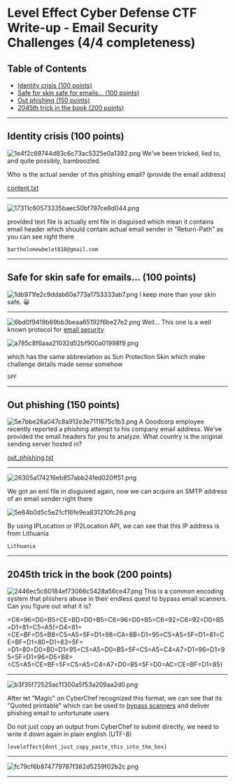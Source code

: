 # Level Effect Cyber Defense CTF Write-up - Email Security Challenges (4/4 completeness)
## Table of Contents

- [Identity crisis (100 points)](#identity-crisis-100-points)
- [Safe for skin safe for emails... (100 points)](#safe-for-skin-safe-for-emails-100-points)
- [Out phishing (150 points)](#out-phishing-150-points)
- [2045th trick in the book (200 points)](#2045th-trick-in-the-book-200-points)

***
## Identity crisis (100 points)
![1e4f2c69744d83c6c73ac5325e0a1392.png](/resources/1e4f2c69744d83c6c73ac5325e0a1392.png)
We've been tricked, lied to, and quite possibly, bamboozled.

Who is the actual sender of this phishing email? (provide the email address)

[content.txt](https://leveleffectcda.ctfd.io/files/b31006ba550c1e7c062f0db293c8f89d/content.txt?token=eyJ1c2VyX2lkIjoxNTE0LCJ0ZWFtX2lkIjpudWxsLCJmaWxlX2lkIjozNH0.ZpPxaQ.L7KN26W5T-Bb27m1n5qOEjAdsbw)
***
![17311c60573335baec50bf797ce8d044.png](/resources/17311c60573335baec50bf797ce8d044.png)

provided text file is actually eml file in disguised which mean it contains email header which should contain actual email sender in "Return-Path" as you can see right there 

```
bartholomewbelet810@gmail.com
```
***
## Safe for skin safe for emails... (100 points)
![1db971fe2c9ddab60a773a1753333ab7.png](/resources/1db971fe2c9ddab60a773a1753333ab7.png)
I keep more than your skin safe. 😀
***
![6bd0f9419b69bb3beaa65192f6be27e2.png](/resources/6bd0f9419b69bb3beaa65192f6be27e2.png)
Well... This one is a well known protocol for [email security](https://www.checkpoint.com/cyber-hub/threat-prevention/what-is-email-security/email-security-protocols-every-business-should-have/) 

![a785c8f6aaa21032d52bf900a01998f9.png](/resources/a785c8f6aaa21032d52bf900a01998f9.png)

which has the same abbreviation as Sun Protection Skin which make challenge details made sense somehow

```
SPF
```
***
## Out phishing (150 points)
![5e7bbe26a047c8a912e3e7111675c1b3.png](/resources/5e7bbe26a047c8a912e3e7111675c1b3.png)
A Goodcorp employee recently reported a phishing attempt to his company email address. We've provided the email headers for you to analyze. What country is the original sending server hosted in?

[out_phishing.txt](https://leveleffectcda.ctfd.io/files/b995a5cc801a23830ec8a82881ebdfd0/out_phishing.txt?token=eyJ1c2VyX2lkIjoxNTE0LCJ0ZWFtX2lkIjpudWxsLCJmaWxlX2lkIjo3Mn0.ZpPxLQ.uFiNk6R2nEacZywRhS2pSz2rbQM)
***
![26305a174216eb857abb24fed020ff51.png](/resources/26305a174216eb857abb24fed020ff51.png)

We got an eml file in disguised again, now we can acquire an SMTP address of an email sender right there

![5e64b0d5c5e21cf16fe9ea831210fc26.png](/resources/5e64b0d5c5e21cf16fe9ea831210fc26.png)

By using IPLocation or IP2Location API, we can see that this IP address is from Lithuania

```
Lithuania
```
***
## 2045th trick in the book (200 points)
![2446ec5c60184ef73066c5428a56ce47.png](/resources/2446ec5c60184ef73066c5428a56ce47.png)
This is a common encoding system that phishers abuse in their endless quest to bypass email scanners. Can you figure out what it is?

=C6=96=D0=B5=CE=BD=D0=B5=C6=96=D0=B5=C6=92=C6=92=D0=B5=D1=81=C5=A5{=D4=81=
=CE=BF=D5=B8=C5=A5=5F=D1=98=CA=8B=D1=95=C5=A5=5F=D1=81=CE=BF=D1=80=D1=83=5F=
=D1=80=D0=B0=D1=95=C5=A5=D0=B5=5F=C5=A5=C4=A7=D1=96=D1=95=5F=D1=96=D5=B8=
=C5=A5=CE=BF=5F=C5=A5=C4=A7=D0=B5=5F=D0=AC=CE=BF=D1=85}
***
![b3f35f72525ac11300a5f53a209aa2d0.png](/resources/b3f35f72525ac11300a5f53a209aa2d0.png)

After let "Magic" on CyberChef recognized this format, we can see that its "Quoted printable" which can be used to [bypass scanners](https://www.avanan.com/blog/using-quoted-printable-encoding-to-bypass-scanners) and deliver phishing email to unfortunate users

Do not just copy an output from CyberChef to submit directly, we need to write it down again in plain english (UTF-8)

```
leveleffect{dont_just_copy_paste_this_into_the_box}
```
***
![fc79cf6b874779787f382d5259f02b2c.png](/resources/c010fb44f7434c218c4f343013e6290e.png)
***
